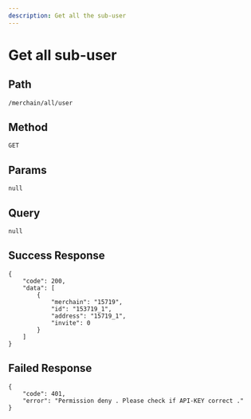 ```yaml
---
description: Get all the sub-user
---
```


# Get all sub-user

## Path

```
/merchain/all/user
```

## Method

```
GET
```

## Params

```
null
```

## Query

```
null
```

## Success Response

```
{
    "code": 200,
    "data": [
        {
            "merchain": "15719",
            "id": "153719_1",
            "address": "15719_1",
            "invite": 0
        }
    ]
}
```

## Failed Response

```
{
    "code": 401,
    "error": "Permission deny . Please check if API-KEY correct ."
}
```

